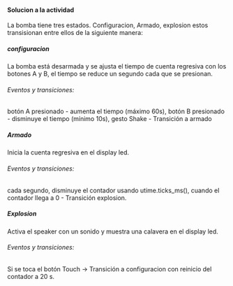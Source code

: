 #### Solucion a la actividad

La bomba tiene tres estados.  Configuracion, Armado, explosion estos transisionan entre ellos de la siguiente manera:

##### configuracion
La bomba está desarmada y se ajusta el tiempo de cuenta regresiva con los botones A y B, el tiempo se reduce un segundo cada que se presionan.
###### Eventos y transiciones:
botón A presionado - aumenta el tiempo (máximo 60s), 
botón B presionado - disminuye el tiempo (mínimo 10s), 
gesto Shake - Transición a armado

##### Armado
Inicia la cuenta regresiva en el display led.
###### Eventos y transiciones:
cada segundo, disminuye el contador usando utime.ticks_ms(), 
 cuando el contador llega a 0 - Transición explosion.

##### Explosion
Activa el speaker con un sonido y muestra una calavera en el display led.
###### Eventos y transiciones:
Si se toca el botón Touch → Transición a configuracion con reinicio del contador a 20 s.
